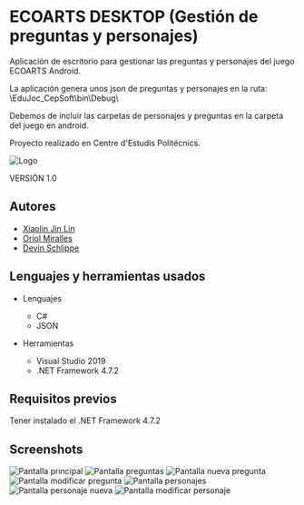 # ECOARTS DESKTOP (Gestión de preguntas y personajes)
Aplicación de escritorio para gestionar las preguntas y personajes del juego ECOARTS Android.

La aplicación genera unos json de preguntas y personajes en la ruta: \EduJoc_CepSoft\bin\Debug\

Debemos de incluir las carpetas de personajes y preguntas en la carpeta del juego en android.

Proyecto realizado en Centre d'Estudis Politécnics.

![Logo](https://raw.githubusercontent.com/x140l1n/ProyectoEscritorioCEP_1/master/EduJoc_CepSoft/EcoArtsLogo.ico?token=AMIK5BJBILHR3P2V4O6WUXDABFO5M)

VERSIÓN 1.0

## Autores
* [Xiaolin Jin Lin](https://github.com/x140l1n) 
* [Oriol Miralles](https://github.com/OriolMiralles)
* [Devin Schlippe](https://github.com/DevinSJ)

## Lenguajes y herramientas usados
* Lenguajes
  * C#
  * JSON

* Herramientas
  * Visual Studio 2019 
  * .NET Framework 4.7.2
  
## Requisitos previos
Tener instalado el .NET Framework 4.7.2

## Screenshots
![Pantalla principal](https://github.com/x140l1n/ProyectoEscritorioCEP_1/blob/master/pantallas/pantalla_inicio.png)
![Pantalla preguntas](https://github.com/x140l1n/ProyectoEscritorioCEP_1/blob/master/pantallas/pantalla_preguntas.png)
![Pantalla nueva pregunta](https://github.com/x140l1n/ProyectoEscritorioCEP_1/blob/master/pantallas/pantalla_pregunta_nueva.png)
![Pantalla modificar pregunta](https://github.com/x140l1n/ProyectoEscritorioCEP_1/blob/master/pantallas/pantalla_modificar_pregunta.png)
![Pantalla personajes](https://github.com/x140l1n/ProyectoEscritorioCEP_1/blob/master/pantallas/pantalla_personajes.png)
![Pantalla personaje nueva](https://github.com/x140l1n/ProyectoEscritorioCEP_1/blob/master/pantallas/pantalla_personaje_nueva.png)
![Pantalla modificar personaje](https://github.com/x140l1n/ProyectoEscritorioCEP_1/blob/master/pantallas/pantalla_modificar_personaje.png)
